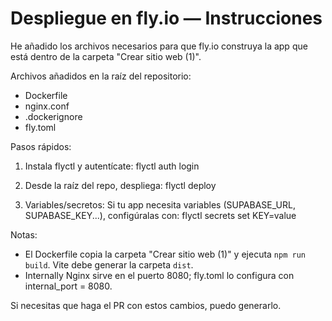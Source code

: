 # Despliegue en fly.io — Instrucciones

He añadido los archivos necesarios para que fly.io construya la app que está dentro de la carpeta "Crear sitio web (1)".

Archivos añadidos en la raíz del repositorio:
- Dockerfile
- nginx.conf
- .dockerignore
- fly.toml

Pasos rápidos:
1) Instala flyctl y autentícate:
   flyctl auth login

2) Desde la raíz del repo, despliega:
   flyctl deploy

3) Variables/secretos:
   Si tu app necesita variables (SUPABASE_URL, SUPABASE_KEY...), configúralas con:
   flyctl secrets set KEY=value

Notas:
- El Dockerfile copia la carpeta "Crear sitio web (1)" y ejecuta `npm run build`. Vite debe generar la carpeta `dist`.
- Internally Nginx sirve en el puerto 8080; fly.toml lo configura con internal_port = 8080.

Si necesitas que haga el PR con estos cambios, puedo generarlo.
